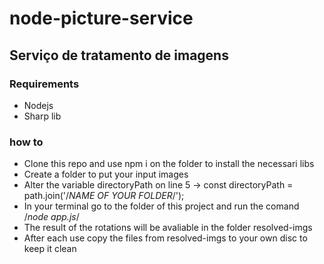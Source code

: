 # node-picture-service

## Serviço de tratamento de imagens

### Requirements
- Nodejs
- Sharp lib

### how to
- Clone this repo and use npm i on the folder to install the necessari libs
- Create a folder to put your input images
- Alter the variable directoryPath on line 5  -> const directoryPath = path.join('/*NAME OF YOUR FOLDER*/');
- In your terminal go to the folder of this project and run the comand /*node app.js*/
- The result of the rotations will be avaliable in the folder resolved-imgs
- After each use copy the files from resolved-imgs to your own disc to keep it clean
